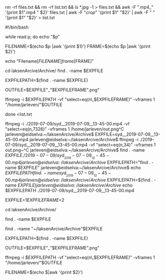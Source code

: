 



rm -rf files.txt && rm -rf list.txt && ls *.jpg -1 > files.txt && awk -F ".mp4_" '{print $1".mp4  " $2}' files.txt | awk -F "_crop_" '{print $1"  "$2}' | awk -F "  " '{print $1" "$2}' > list.txt



#!/bin/bash


while read p; do
  echo "$p"


  FILENAME=$(echo $p |awk '{print $1}')
  FRAME=$(echo $p |awk '{print $2}')


  echo "Filename[$FILENAME] frame[$FRAME]"

  cd laksenArcive/Archive/
  find . -name $EXPFILE

  EXPFILEPATH=$(find . -name $EXPFILE)

  OUTFILE=$EXPFILE"_"$EXPFILEFRAME".png"

  ffmpeg -i $EXPFILEPATH -vf "select=eq(n\,$EXPFILEFRAME)" -vframes 1 "/home/jarleven/"$OUTFILE

done <list.txt





ffmpeg -i ./2019-07-09/syd__2019-07-09__13-45-00.mp4 -vf "select=eq(n\,7326)" -vframes 1 /home/jarleven/out.png^C                               jarleven@eidselva:~/laksenArcive/Archive$ EXPFILE=syd__2019-07-09__13-45-00.mp4
jarleven@eidselva:~/laksenArcive/Archive$ ffmpeg -i ./2019-07-09/syd__2019-07-09__13-45-00.mp4 -vf "select=eq(n\,34)" -vframes 1 out.png~^C
jarleven@eidselva:~/laksenArcive/Archive$ find . -name $EXPFILE
./2019-07-09/syd__2019-07-09__13-45-00.mp4
jarleven@eidselva:~/laksenArcive/Archive$ EXPFILEPATH="find . -name $EXPFILE"
jarleven@eidselva:~/laksenArcive/Archive$ echo $EXPFILEPATH
find . -name syd__2019-07-09__13-45-00.mp4
jarleven@eidselva:~/laksenArcive/Archive$ EXPFILEPATH=$(find . -name $EXPFILE)
jarleven@eidselva:~/laksenArcive/Archive$ echo $EXPFILEPATH
./2019-07-09/syd__2019-07-09__13-45-00.mp4


	


EXPFILE=$1
EXPFILEFRAME=$2

cd laksenArcive/Archive/

find . -name $EXPFILE

find . -name "~/laksenArcive/Archive"$EXPFILE

EXPFILEPATH=$(find . -name $EXPFILE)

OUTFILE=$EXPFILE"_"$EXPFILEFRAME".png"


ffmpeg -i $EXPFILEPATH -vf "select=eq(n\,$EXPFILEFRAME)" -vframes 1 "/home/jarleven/"$OUTFILE




FILENAME=$(echo $|awk '{print $2}')